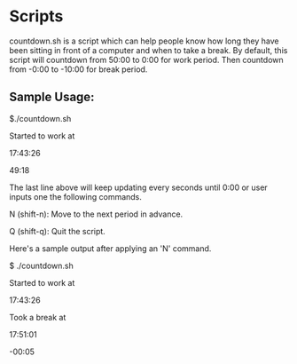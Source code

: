 # Scripts
countdown.sh is a script which can help people know how long they have been sitting in front of a computer and when to take a break.
By default, this script will countdown from 50:00 to 0:00 for work period. Then countdown from -0:00 to -10:00 for break period.

## Sample Usage:
$./countdown.sh

Started to work at

17:43:26

49:18

The last line above will keep updating every seconds until 0:00 or user inputs one the following commands.

N (shift-n): Move to the next period in advance.

Q (shift-q): Quit the script.

Here's a sample output after applying an 'N' command.

$ ./countdown.sh

Started to work at

17:43:26

Took a break at

17:51:01

-00:05

